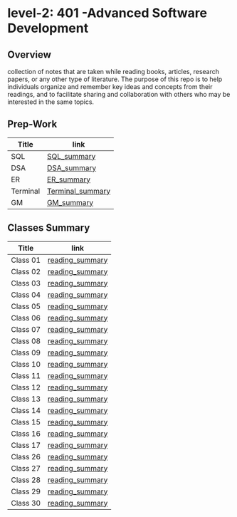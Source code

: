 # level-2: 401 -Advanced Software Development
## Overview
collection of notes that are taken while reading books, articles, research papers, or any other type of literature. The purpose of this repo is to help individuals organize and remember key ideas and concepts from their readings, and to facilitate sharing and collaboration with others who may be interested in the same topics.

## Prep-Work
| Title       | link                           |
| ----------- | ---                            |
| SQL         | [SQL_summary](./sql_readme.md) |
| DSA         | [DSA_summary](./data%20structure.md) |
| ER          | [ER_summary](./Engineering-Readings.md) |
| Terminal    | [Terminal_summary](./Terminal.md) |
| GM          | [GM_summary](./Growth-Mindset.md) |



## Classes Summary
| Title       | link                                  |
| ----------- | ---                                   |
| Class 01    | [reading_summary](./class01-readme.md) |
| Class 02    | [reading_summary](./class02-readme.md) |
| Class 03    | [reading_summary](./class03-readme.md) |
| Class 04    | [reading_summary](./class04-readme.md) |
| Class 05    | [reading_summary](./class05-readme.md) |
| Class 06    | [reading_summary](./class06-readme.md) |
| Class 07    | [reading_summary](./class07-readme.md) |
| Class 08    | [reading_summary](./calss08-readme.md) |
| Class 09    | [reading_summary](./class09-readme.md) |
| Class 10    | [reading_summary](./class10-readme.md) |
| Class 11    | [reading_summary](./class11-readme.md) |
| Class 12    | [reading_summary](./class12-readme.md) |
| Class 13    | [reading_summary](./class13-readme.md) |
| Class 14    | [reading_summary](./class14-readme.md) |
| Class 15    | [reading_summary](./class15-readme.md) |
| Class 16    | [reading_summary](./class16-readme.md) |
| Class 17    | [reading_summary](./class17-readme.md) |
| Class 26    | [reading_summary](./class26-readme.md) |
| Class 27    | [reading_summary](./class27-readme.md) |
| Class 28    | [reading_summary](./class28-readme.md) |
| Class 29    | [reading_summary](./class29-readme.md) |
| Class 30    | [reading_summary](./class30-readme.md) |